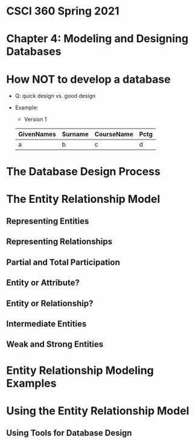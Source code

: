 # CSCI 360 Spring 2021
# Chapter 4: Modeling and Designing Databases
# How NOT to develop a database
+ Q: quick design vs. good design
+ Example:
  - Version 1
  
  |GivenNames|Surname|CourseName|Pctg|
  |---|---|---|---|
  |a|b|c|d|
  
# The Database Design Process
# The Entity Relationship Model
## Representing Entities
## Representing Relationships
## Partial and Total Participation
## Entity or Attribute?
## Entity or Relationship?
## Intermediate Entities
## Weak and Strong Entities
# Entity Relationship Modeling Examples
# Using the Entity Relationship Model
## Using Tools for Database Design
